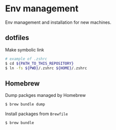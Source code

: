 # Env management
Env management and installation for new machines.

## dotfiles
Make symbolic link
```bash
# example of .zshrc
$ cd ${PATH_TO_THIS_REPOSITORY}
$ ln -fs ${PWD}/.zshrc ${HOME}/.zshrc
```

## Homebrew
Dump packges managed by Homebrew
```bash
$ brew bundle dump
```

Install packages from `Brewfile`
```bash
$ brew bundle
```